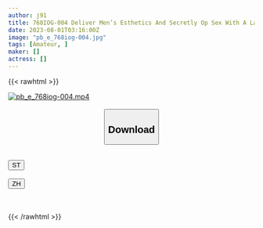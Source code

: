 ```yaml
---
author: j91
title: 768IOG-004 Deliver Men’s Esthetics And Secretly Op Sex With A Lady Who Likes Big Cocks At The Shop (Yukino Nagasawa)
date: 2023-08-01T03:16:00Z
image: "pb_e_768iog-004.jpg"
tags: [Amateur, ]
maker: []
actress: []
---
```



{{< rawhtml >}}

<div class="video" data-videoid="L1Jj96jjQpTazd">
    <a href="javascript:;">
        <img src="https://my.j91.asia/posts/pb_e_768iog-004/pb_e_768iog-004.jpg" width="WIDTH" height="HEIGHT" alt="pb_e_768iog-004.mp4" loading="lazy">
    </a>
</div>

<script type="text/javascript" src="https://j91.asia/asset/on-demand-st.js"></script>

<br>
  <link rel="stylesheet" href="https://j91.asia/asset/bs5.css">
  
  <center>
  <button class="btn btn-primary" type="button" data-bs-toggle="collapse" data-bs-target=".multi-collapse" aria-expanded="false" aria-controls="multiCollapseExample1 multiCollapseExample2"><h2>Download</h2></button></center>
</p>
<div class="row">
  <div class="col">
    <div class="collapse multi-collapse" id="multiCollapseExample1">
      <div class="card card-body">
	      	      <br>
<div class="buttons">  
<a href="https://streamtape.to/v/L1Jj96jjQpTazd"><button class="btn-hover color-3"><i class="fa fa-download"></i> ST</button></a></div>
    </div>
  </div>
</div>
  <div class="col">
    <div class="collapse multi-collapse" id="multiCollapseExample2">
      <div class="card card-body">
	      <br>
<div class="buttons">
    <a href="https://lylxan.com/umwimz6jafd3.html"><button class="btn-hover color-9"><i class="fa fa-download"></i> ZH</button></a></div>
<br><br>
      </div>
    </div>
  </div>
</div>

{{< /rawhtml >}}
